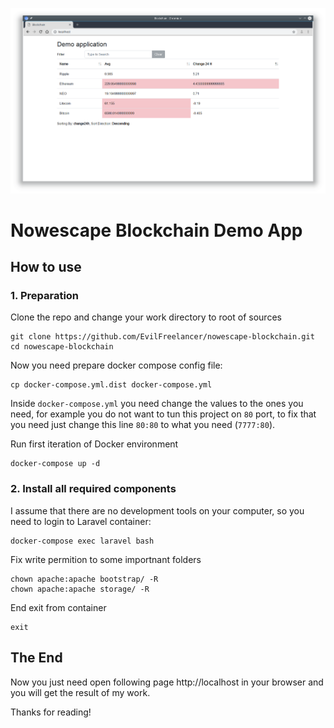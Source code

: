 ![alt text](demo.png "Demo Image")

# Nowescape Blockchain Demo App

## How to use

### 1. Preparation

Clone the repo and change your work directory to root of sources

    git clone https://github.com/EvilFreelancer/nowescape-blockchain.git
    cd nowescape-blockchain

Now you need prepare docker compose config file:

    cp docker-compose.yml.dist docker-compose.yml

Inside `docker-compose.yml` you need change the values to the ones you
need, for example you do not want to tun this project on `80` port, to
fix that you need just change this line `80:80` to what you need (`7777:80`).

Run first iteration of Docker environment

    docker-compose up -d

### 2. Install all required components

I assume that there are no development tools on your computer, so you
need to login to Laravel container:

    docker-compose exec laravel bash

Fix write permition to some importnant folders

    chown apache:apache bootstrap/ -R
    chown apache:apache storage/ -R

End exit from container

    exit

## The End

Now you just need open following page http://localhost in your browser
and you will get the result of my work.

Thanks for reading!
